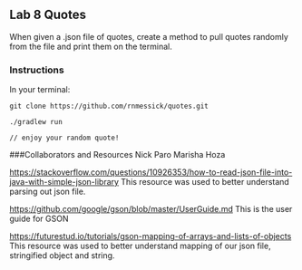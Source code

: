 ## Lab 8 Quotes
When given a .json file of quotes, create a method to pull quotes randomly from the file and print them on the terminal.
 
### Instructions
In your terminal:

`git clone https://github.com/rnmessick/quotes.git` 

`./gradlew run `

`// enjoy your random quote!`

###Collaborators and Resources
Nick Paro
Marisha Hoza

https://stackoverflow.com/questions/10926353/how-to-read-json-file-into-java-with-simple-json-library 
This resource was used to better understand parsing out json file.

https://github.com/google/gson/blob/master/UserGuide.md
This is the user guide for GSON

https://futurestud.io/tutorials/gson-mapping-of-arrays-and-lists-of-objects
This resource was used to better understand mapping of our json file, stringified object and string.
 
